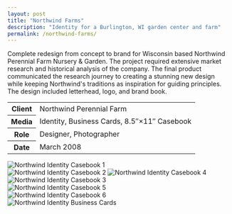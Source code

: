```yaml
---
layout: post
title: "Northwind Farms"
description: "Identity for a Burlington, WI garden center and farm"
permalink: /northwind-farms/
---
```


<section class="border-bottom-gray">
	<div class="grid-frame soft-sides hard@md">
		<div class="grid">
			<div class="grid-cell soft-triple-top soft-sides soft-triple-sides@md soft-triple-bottom@md 2/3@md">
				<p>Complete redesign from concept to brand for Wisconsin based Northwind Perennial Farm Nursery &amp; Garden. The project required extensive market research and historical analysis of the company. The final product communicated the research journey to creating a stunning new design while keeping Northwind's traditions as inspiration for guiding principles. The design included letterhead, logo, and brand book.</p>
			</div>
			<div class="grid-cell soft-sides soft-triple-bottom soft-double-top soft-triple-sides@md soft-triple-top@md 1/3@md">
				<table>
					<tbody>
						<tr>
							<th>Client</th>
							<td>Northwind Perennial Farm</td>
						</tr>
						<tr>
							<th>Media</th>
							<td>Identity, Business Cards, 8.5&#8243;&times;11&#8243; Casebook</td>
						</tr>
						<tr>
							<th>Role</th>
							<td>Designer, Photographer</td>
						</tr>
						<tr>
							<th>Date</th>
							<td>March 2008</td>
						</tr>
					</tbody>
				</table>
			</div>
		</div>
	</div>
</section>
<section class="border-bottom-gray bg-silver@md">
	<div class="grid-frame soft-triple-ends soft-double-sides soft-triple-sides@md">
		<div class="grid grid-with-gutter">
			<div class="grid-cell">
				<div class="grid grid-with-gutter">
					<div class="grid-cell 1/2">
						<img src="https://jessetrippecdn.appspot.com/images/northwind-1.png" alt="Northwind Identity Casebook 1" class="project-img">
					</div>
					<div class="grid-cell 1/2">
						<img src="https://jessetrippecdn.appspot.com/images/northwind-2.png" alt="Northwind Identity Casebook 2" class="project-img">
						<img src="https://jessetrippecdn.appspot.com/images/northwind-3.png" alt="Northwind Identity Casebook 4" class="project-img">
					</div>
				</div>
				<img src="https://jessetrippecdn.appspot.com/images/northwind-4.png" alt="Northwind Identity Casebook 3" class="project-img">
				<div class="grid grid-with-gutter">
					<div class="grid-cell 1/2">
						<img src="https://jessetrippecdn.appspot.com/images/northwind-5.png" alt="Northwind Identity Casebook 5" class="project-img">
					</div>
					<div class="grid-cell 1/2">
						<img src="https://jessetrippecdn.appspot.com/images/northwind-6.png" alt="Northwind Identity Casebook 6" class="project-img">
					</div>
				</div>
				<img src="https://jessetrippecdn.appspot.com/images/northwind-7.png" alt="Northwind Identity Business Cards" class="project-img flush-bottom">
			</div>
		</div>
	</div>
</section>
